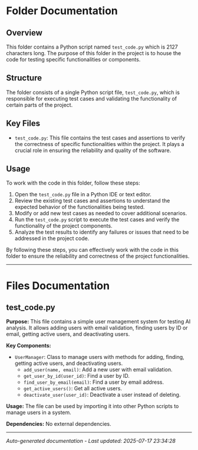 # Folder Documentation

## Overview
This folder contains a Python script named `test_code.py` which is 2127 characters long. The purpose of this folder in the project is to house the code for testing specific functionalities or components.

## Structure
The folder consists of a single Python script file, `test_code.py`, which is responsible for executing test cases and validating the functionality of certain parts of the project.

## Key Files
- `test_code.py`: This file contains the test cases and assertions to verify the correctness of specific functionalities within the project. It plays a crucial role in ensuring the reliability and quality of the software.

## Usage
To work with the code in this folder, follow these steps:
1. Open the `test_code.py` file in a Python IDE or text editor.
2. Review the existing test cases and assertions to understand the expected behavior of the functionalities being tested.
3. Modify or add new test cases as needed to cover additional scenarios.
4. Run the `test_code.py` script to execute the test cases and verify the functionality of the project components.
5. Analyze the test results to identify any failures or issues that need to be addressed in the project code.

By following these steps, you can effectively work with the code in this folder to ensure the reliability and correctness of the project functionalities.

---

# Files Documentation

## test_code.py

**Purpose:** This file contains a simple user management system for testing AI analysis. It allows adding users with email validation, finding users by ID or email, getting active users, and deactivating users.

**Key Components:**
- `UserManager`: Class to manage users with methods for adding, finding, getting active users, and deactivating users.
  - `add_user(name, email)`: Add a new user with email validation.
  - `get_user_by_id(user_id)`: Find a user by ID.
  - `find_user_by_email(email)`: Find a user by email address.
  - `get_active_users()`: Get all active users.
  - `deactivate_user(user_id)`: Deactivate a user instead of deleting.
  
**Usage:** The file can be used by importing it into other Python scripts to manage users in a system.

**Dependencies:** No external dependencies.

---
*Auto-generated documentation - Last updated: 2025-07-17 23:34:28*
